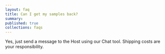 ```yaml
---
layout: faq
title: Can I get my samples back?
summary:
published: true
collections: faqs
---
```


Yes, just send a message to the Host using our Chat tool. Shipping costs are your responsibility.
